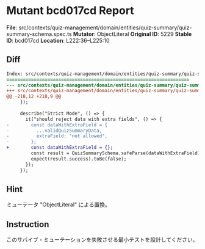 # Mutant bcd017cd Report

**File**: src/contexts/quiz-management/domain/entities/quiz-summary/quiz-summary-schema.spec.ts
**Mutator**: ObjectLiteral
**Original ID**: 5229
**Stable ID**: bcd017cd
**Location**: L222:36–L225:10

## Diff

```diff
Index: src/contexts/quiz-management/domain/entities/quiz-summary/quiz-summary-schema.spec.ts
===================================================================
--- src/contexts/quiz-management/domain/entities/quiz-summary/quiz-summary-schema.spec.ts	original
+++ src/contexts/quiz-management/domain/entities/quiz-summary/quiz-summary-schema.spec.ts	mutated #5229
@@ -218,12 +218,9 @@
     });
 
     describe("Strict Mode", () => {
       it("should reject data with extra fields", () => {
-        const dataWithExtraField = {
-          ...validQuizSummaryData,
-          extraField: "not allowed",
-        };
+        const dataWithExtraField = {};
         const result = QuizSummarySchema.safeParse(dataWithExtraField);
         expect(result.success).toBe(false);
       });
     });
```

## Hint

ミューテータ "ObjectLiteral" による置換。

## Instruction

このサバイブ・ミューテーションを失敗させる最小テストを設計してください。
